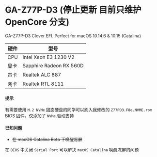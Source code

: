 # GA-Z77P-D3 (停止更新 目前只维护 OpenCore 分支)
GA-Z77P-D3 Clover EFI. Perfect for macOS 10.14.6 & 10.15 (Catalina)

| 硬件 | 型号 |
| ----| ---- |
| CPU | Intel Xeon E3 1230 V2 |
| 显卡 | Sapphire Radeon RX 560D |
| 声卡 | Realtek ALC 887 |
| 网卡 | Realtek RTL 8111 |
#### 提示
有需要使用 `M.2 NVMe` 固态硬盘的同学可以刷入我修改的 `Z77PD3.F8e.NVME.rom` BIOS 固件，仅添加了 `NVMe` 驱动支持
#### 已知问题
- ~~在 macOS Catalina Beta 下唤醒冻屏~~

在 `BIOS` 中关闭 `Serial Port` 可以解决 `macOS Catalina` 唤醒冻屏的问题
